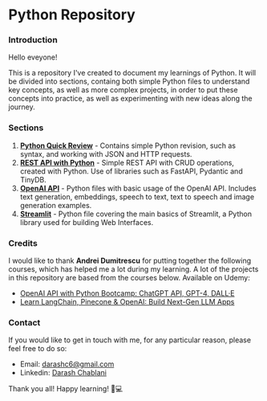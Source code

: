 # Python Repository

### Introduction
Hello eveyone!

This is a repository I've created to document my learnings of Python. It will be divided into sections, containg both simple Python files to understand key concepts, as well as more complex projects, in order to put these concepts into practice, as well as experimenting with new ideas along the journey.

### Sections
1. <strong>[Python Quick Review](/01_python_quick_review/)</strong> - Contains simple Python revision, such as syntax, and working with JSON and HTTP requests.
2. <strong>[REST API with Python](/02_rest_api_with_python/)</strong> - Simple REST API with CRUD operations, created with Python. Use of libraries such as FastAPI, Pydantic and TinyDB.
3. <strong>[OpenAI API](/03_openai_api/)</strong> - Python files with basic usage of the OpenAI API. Includes text generation, embeddings, speech to text, text to speech and image generation examples.
4. <strong>[Streamlit](/04_streamlit/)</strong> - Python file covering the main basics of Streamlit, a Python library used for building Web Interfaces.

### Credits
I would like to thank <strong>Andrei Dumitrescu</strong> for putting together the following courses, which has helped me a lot during my learning. A lot of the projects in this repository are based from the courses below. Available on Udemy:
* [OpenAI API with Python Bootcamp: ChatGPT API, GPT-4, DALL·E](https://www.udemy.com/course/openai-api-chatgpt-gpt4-with-python-bootcamp/)
* [Learn LangChain, Pinecone & OpenAI: Build Next-Gen LLM Apps](https://www.udemy.com/course/master-langchain-pinecone-openai-build-llm-applications/)

### Contact
If you would like to get in touch with me, for any particular reason, please feel free to do so:

* Email: [darashc6@gmail.com](mailto:darashc6@gmail.com)
* Linkedin: [Darash Chablani](https://www.linkedin.com/in/darash-chablani)

Thank you all! Happy learning! 🙂💻